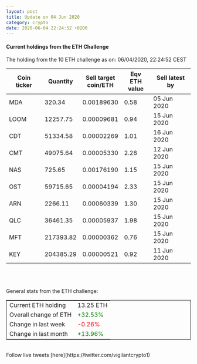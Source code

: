 ```yaml
---
layout: post
title: Update on 04 Jun 2020
category: crypto
date: 2020-06-04 22:24:52 +0200
---
```

<!-- Global site tag (gtag.js) - Google Analytics -->
<script async src="https://www.googletagmanager.com/gtag/js?id=UA-103831149-5"></script>
<script>
  window.dataLayer = window.dataLayer || [];
  function gtag(){dataLayer.push(arguments);}
  gtag('js', new Date());

  gtag('config', 'UA-103831149-5');
</script>


#### Current holdings from the ETH Challenge

The holding from the 10 ETH challenge as on: 06/04/2020, 22:24:52 CEST

|Coin ticker|Quantity|Sell target<br>coin/ETH|Eqv ETH<br>value|Sell latest by|
|-----------|--------|-----------|-----------|--------------|
MDA|320.34|  0.00189630|0.58|05 Jun 2020|
LOOM|12257.75|  0.00009681|0.94|15 Jun 2020|
CDT|51334.58|  0.00002269|1.01|16 Jun 2020|
CMT|49075.64|  0.00005330|2.28|12 Jun 2020|
NAS|725.65|  0.00176190|1.15|15 Jun 2020|
OST|59715.65|  0.00004194|2.33|15 Jun 2020|
ARN|2266.11|  0.00060339|1.30|15 Jun 2020|
QLC|36461.35|  0.00005937|1.98|15 Jun 2020|
MFT|217393.82|  0.00000362|0.76|15 Jun 2020|
KEY|204385.29|  0.00000521|0.92|11 Jun 2020|

<br>
<br>
<br>
General stats from the ETH challenge:

<table style="border:1px solid black;margin-left:auto;margin-right:auto;">
	<tbody>
	<tr>
		<td>Current ETH holding</td>
		<td>     13.25 ETH</td>
	</tr>
	<tr>
		<td>Overall change of ETH</td>
		<td><font color="green">+32.53%</font></td>
	</tr>
	<tr>
		<td>Change in last week</td>
		<td><font color="red">-0.26%</font></td>
	</tr>
	<tr>
		<td>Change in last month</td>
		<td><font color="green">+13.96%</font></td>
	</tr>
	</tbody>
</table>

<br>
Follow live tweets [here](https://twitter.com/vigilantcrypto1)
<br>
<br>